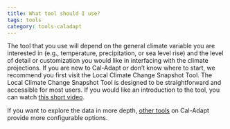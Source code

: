 ```yaml
---
title: What tool should I use?
tags: tools
category: tools-caladapt
---
```


The tool that you use will depend on the general climate variable you are interested in (e.g., temperature, precipitation, or sea level rise) and the level of detail or customization you would like in interfacing with the climate projections. If you are new to Cal-Adapt or don’t know where to start, we recommend you first visit the Local Climate Change Snapshot Tool. The Local Climate Change Snapshot Tool is designed to be straightforward and accessible for most users. If you would like an introduction to the tool, you can watch <a href="https://www.youtube.com/watch?v=qcXtv2LpWr0" target="_blank">this short video</a>.

If you want to explore the data in more depth, [other tools](/tools/) on Cal-Adapt provide more configurable options.
